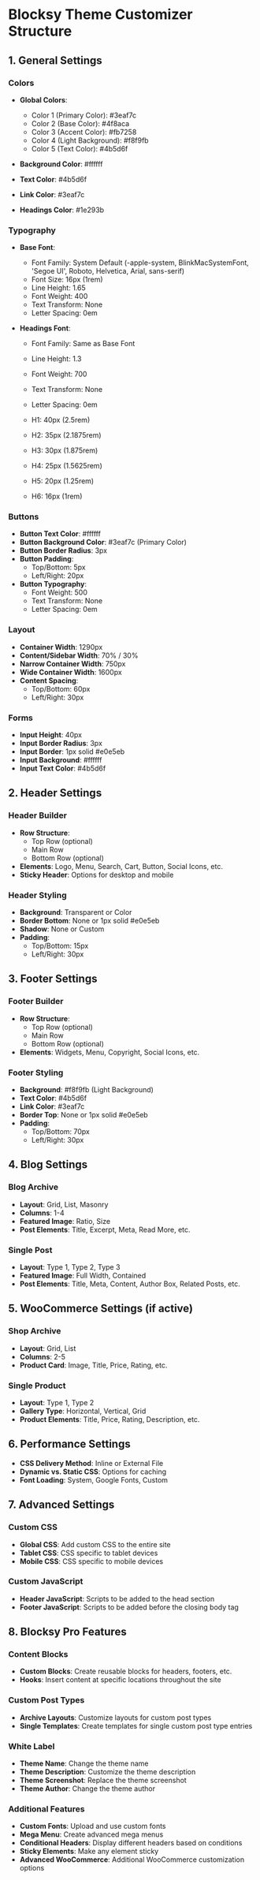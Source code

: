 # Blocksy Theme Customizer Structure

## 1. General Settings

### Colors
- **Global Colors**: 
  - Color 1 (Primary Color): #3eaf7c
  - Color 2 (Base Color): #4f8aca
  - Color 3 (Accent Color): #fb7258
  - Color 4 (Light Background): #f8f9fb
  - Color 5 (Text Color): #4b5d6f

- **Background Color**: #ffffff
- **Text Color**: #4b5d6f
- **Link Color**: #3eaf7c
- **Headings Color**: #1e293b

### Typography
- **Base Font**:
  - Font Family: System Default (-apple-system, BlinkMacSystemFont, 'Segoe UI', Roboto, Helvetica, Arial, sans-serif)
  - Font Size: 16px (1rem)
  - Line Height: 1.65
  - Font Weight: 400
  - Text Transform: None
  - Letter Spacing: 0em

- **Headings Font**:
  - Font Family: Same as Base Font
  - Line Height: 1.3
  - Font Weight: 700
  - Text Transform: None
  - Letter Spacing: 0em
  
  - H1: 40px (2.5rem)
  - H2: 35px (2.1875rem)
  - H3: 30px (1.875rem)
  - H4: 25px (1.5625rem)
  - H5: 20px (1.25rem)
  - H6: 16px (1rem)

### Buttons
- **Button Text Color**: #ffffff
- **Button Background Color**: #3eaf7c (Primary Color)
- **Button Border Radius**: 3px
- **Button Padding**: 
  - Top/Bottom: 5px
  - Left/Right: 20px
- **Button Typography**:
  - Font Weight: 500
  - Text Transform: None
  - Letter Spacing: 0em

### Layout
- **Container Width**: 1290px
- **Content/Sidebar Width**: 70% / 30%
- **Narrow Container Width**: 750px
- **Wide Container Width**: 1600px
- **Content Spacing**:
  - Top/Bottom: 60px
  - Left/Right: 30px

### Forms
- **Input Height**: 40px
- **Input Border Radius**: 3px
- **Input Border**: 1px solid #e0e5eb
- **Input Background**: #ffffff
- **Input Text Color**: #4b5d6f

## 2. Header Settings

### Header Builder
- **Row Structure**: 
  - Top Row (optional)
  - Main Row
  - Bottom Row (optional)
- **Elements**: Logo, Menu, Search, Cart, Button, Social Icons, etc.
- **Sticky Header**: Options for desktop and mobile

### Header Styling
- **Background**: Transparent or Color
- **Border Bottom**: None or 1px solid #e0e5eb
- **Shadow**: None or Custom
- **Padding**: 
  - Top/Bottom: 15px
  - Left/Right: 30px

## 3. Footer Settings

### Footer Builder
- **Row Structure**:
  - Top Row (optional)
  - Main Row
  - Bottom Row (optional)
- **Elements**: Widgets, Menu, Copyright, Social Icons, etc.

### Footer Styling
- **Background**: #f8f9fb (Light Background)
- **Text Color**: #4b5d6f
- **Link Color**: #3eaf7c
- **Border Top**: None or 1px solid #e0e5eb
- **Padding**:
  - Top/Bottom: 70px
  - Left/Right: 30px

## 4. Blog Settings

### Blog Archive
- **Layout**: Grid, List, Masonry
- **Columns**: 1-4
- **Featured Image**: Ratio, Size
- **Post Elements**: Title, Excerpt, Meta, Read More, etc.

### Single Post
- **Layout**: Type 1, Type 2, Type 3
- **Featured Image**: Full Width, Contained
- **Post Elements**: Title, Meta, Content, Author Box, Related Posts, etc.

## 5. WooCommerce Settings (if active)

### Shop Archive
- **Layout**: Grid, List
- **Columns**: 2-5
- **Product Card**: Image, Title, Price, Rating, etc.

### Single Product
- **Layout**: Type 1, Type 2
- **Gallery Type**: Horizontal, Vertical, Grid
- **Product Elements**: Title, Price, Rating, Description, etc.

## 6. Performance Settings

- **CSS Delivery Method**: Inline or External File
- **Dynamic vs. Static CSS**: Options for caching
- **Font Loading**: System, Google Fonts, Custom

## 7. Advanced Settings

### Custom CSS
- **Global CSS**: Add custom CSS to the entire site
- **Tablet CSS**: CSS specific to tablet devices
- **Mobile CSS**: CSS specific to mobile devices

### Custom JavaScript
- **Header JavaScript**: Scripts to be added to the head section
- **Footer JavaScript**: Scripts to be added before the closing body tag

## 8. Blocksy Pro Features

### Content Blocks
- **Custom Blocks**: Create reusable blocks for headers, footers, etc.
- **Hooks**: Insert content at specific locations throughout the site

### Custom Post Types
- **Archive Layouts**: Customize layouts for custom post types
- **Single Templates**: Create templates for single custom post type entries

### White Label
- **Theme Name**: Change the theme name
- **Theme Description**: Customize the theme description
- **Theme Screenshot**: Replace the theme screenshot
- **Theme Author**: Change the theme author

### Additional Features
- **Custom Fonts**: Upload and use custom fonts
- **Mega Menu**: Create advanced mega menus
- **Conditional Headers**: Display different headers based on conditions
- **Sticky Elements**: Make any element sticky
- **Advanced WooCommerce**: Additional WooCommerce customization options
